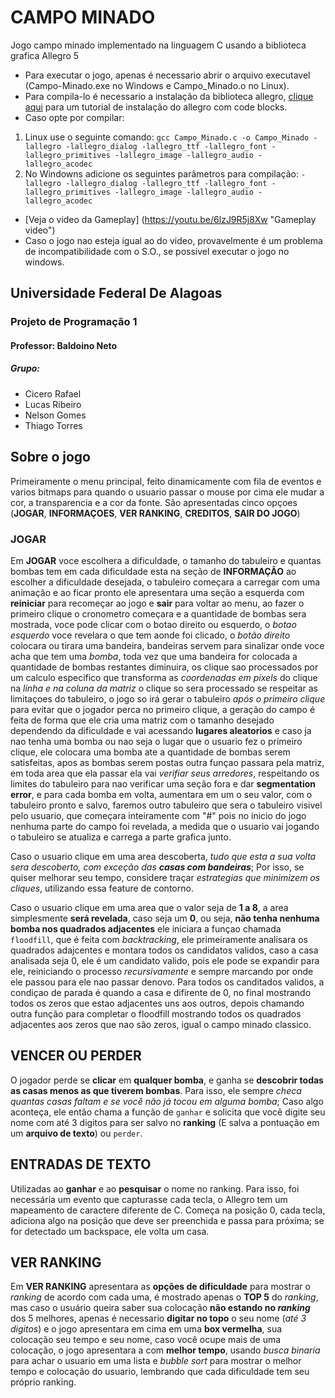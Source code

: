 # CAMPO MINADO

Jogo campo minado implementado na linguagem C usando a biblioteca grafica Allegro 5

* Para executar o jogo, apenas é necessario abrir o arquivo executavel  (Campo-Minado.exe no Windows e Campo_Minado.o no Linux).
* Para compila-lo é necessario a instalação da biblioteca allegro, [clique aqui](https://sites.google.com/a/liesenberg.biz/cjogos/home/software/ambiente-code-blocks-allegro-5 "Allegro com Code:Blocks") para um tutorial de instalação do allegro com code blocks.
* Caso opte por compilar: 
 1. Linux use o seguinte comando: ``gcc Campo_Minado.c -o Campo_Minado -lallegro -lallegro_dialog -lallegro_ttf -lallegro_font -lallegro_primitives -lallegro_image -lallegro_audio -lallegro_acodec``
 2. No Windowns adicione os seguintes parâmetros para compilação: ``-lallegro -lallegro_dialog -lallegro_ttf -lallegro_font -lallegro_primitives -lallegro_image -lallegro_audio -lallegro_acodec``
* [Veja o video da Gameplay] (https://youtu.be/6lzJ9R5j8Xw "Gameplay video")
* Caso o jogo nao esteja igual ao do video, provavelmente é um problema de incompatibilidade com o S.O., se possivel executar o jogo no windows.



## Universidade Federal De Alagoas

### Projeto de Programação 1

#### Professor: Baldoino Neto

##### Grupo:

* Cicero Rafael
* Lucas Ribeiro
* Nelson Gomes
* Thiago Torres


## Sobre o jogo

Primeiramente o menu principal, feito dinamicamente com fila de eventos e varios bitmaps para quando o usuario passar o mouse por cima ele mudar a cor, a transparencia e a cor da fonte. São apresentadas cinco opçoes (**JOGAR**, **INFORMAÇOES**, **VER RANKING**, **CREDITOS**, **SAIR DO JOGO**)

### JOGAR

Em **JOGAR** voce escolhera a dificuldade, o tamanho do tabuleiro e quantas bombas tem em cada dificuldade esta na seção de **INFORMAÇÃO** ao escolher a dificuldade desejada, o tabuleiro começara a carregar com uma animação e ao ficar pronto ele apresentara uma seção a esquerda com **reiniciar** para recomeçar ao jogo e **sair** para voltar ao menu, ao fazer o primeiro clique o cronometro começara e a quantidade de bombas sera mostrada, voce pode clicar com o botao direito ou esquerdo, o *botao esquerdo* voce revelara o que tem aonde foi clicado, o *botão direito* colocara ou tirara uma bandeira, bandeiras servem para sinalizar onde voce acha que tem uma *bomba*, toda vez que uma bandeira for colocada a quantidade de bombas restantes diminuira, os clique sao processados por um calculo especifico que transforma as *coordenadas em pixels* do clique na *linha e na coluna da matriz* o clique so sera processado se respeitar as limitaçoes do tabuleiro, o jogo so irá gerar o tabuleiro *após o primeiro clique* para evitar que o jogador perca no primeiro clique, a geração do campo é feita de forma que ele cria uma matriz com o tamanho desejado dependendo da dificuldade e vai acessando **lugares aleatorios** e caso ja nao tenha uma bomba ou nao seja o lugar que o usuario fez o primeiro clique, ele colocara uma bomba ate a quantidade de bombas serem satisfeitas, apos as bombas serem postas outra funçao passara pela matriz, em toda area que ela passar ela vai *verifiar seus arredores*, respeitando os limites do tabuleiro para nao verificar uma seção fora e dar **segmentation error**, e para cada bomba em volta, aumentara em um o seu valor, com o tabuleiro pronto e salvo, faremos outro tabuleiro que sera o tabuleiro visivel pelo usuario, que começara inteiramente com "#" pois no inicio do jogo nenhuma parte do campo foi revelada, a medida que o usuario vai jogando o tabuleiro se atualiza e carrega a parte grafica junto.

Caso o usuario clique em uma area descoberta, *tudo que esta a sua volta sera descoberto, com exceção das __casas com bandeiras__*; Por isso, se quiser melhorar seu tempo, considere traçar *estrategias que minimizem os cliques*, utilizando essa feature de contorno.

Caso o usuario clique em uma area que o valor seja de **1 a 8**, a area simplesmente **será revelada**, caso seja um **0**, ou seja, **não tenha nenhuma bomba nos quadrados adjacentes** ele iniciara a funçao chamada ``floodfill``, que é feita com *backtracking*, ele primeiramente analisara os quadrados adajcentes e montara todos os candidatos validos, caso a casa analisada seja 0, ele é um candidato valido, pois ele pode se expandir para ele, reiniciando o processo *recursivamente* e sempre marcando por onde ele passou para ele nao passar denovo. Para todos os canditados validos, a condiçao de parada é quando a casa e difirente de 0, no final mostrando todos os zeros que estao adjacentes uns aos outros, depois chamando outra função para completar o floodfill mostrando todos os quadrados adjacentes aos zeros que nao são zeros, igual o campo minado classico.

## VENCER OU PERDER

O jogador perde se **clicar** em **qualquer bomba**, e ganha se **descobrir todas as casas menos as que tiverem bombas**. Para isso, ele sempre *checa quantas casas faltam e se você não já tocou em alguma bomba*; Caso algo aconteça, ele então chama a função de ``ganhar`` e solicita que você digite seu nome com até 3 digitos para ser salvo no **ranking** (E salva a pontuação em um **arquivo de texto**) ou ``perder``.

## ENTRADAS DE TEXTO

Utilizadas ao **ganhar** e ao **pesquisar** o nome no ranking. Para isso, foi necessária um evento que capturasse cada tecla, o Allegro tem um mapeamento de caractere diferente de C. Começa na posição 0, cada tecla, adiciona algo na posição que deve ser preenchida e passa para próxima; se for detectado um backspace, ele volta um casa.

## VER RANKING

Em **VER RANKING** apresentara as **opções de dificuldade** para mostrar o *ranking* de acordo com cada uma, é mostrado apenas o **TOP 5** do *ranking*, mas caso o usuário queira saber sua colocação **não estando no _ranking_** dos 5 melhores, apenas é necessario **digitar no topo** o seu nome (*até 3 digitos*) e o jogo apresentara em cima em uma **box vermelha**, sua colocação seu tempo e seu nome, caso você ocupe mais de uma colocação, o jogo apresentara a com **melhor tempo**, usando *busca binaria* para achar o usuario em uma lista e *bubble sort* para mostrar o melhor tempo e colocação do usuario, lembrando que cada dificuldade tem seu próprio ranking.
